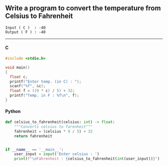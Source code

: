 ## Write a program to convert the temperature from Celsius to Fahrenheit

```
Input ( C )  : -40
Output ( F ) : -40
```

---

<CodeBlock slots="heading, code" repeat="2" languages="C, Python" />

#### C

```c
#include <stdio.h>

void main()
{
  float c;
  printf("Enter temp. (in C) : ");
  scanf("%f", &c);
  float f = ((9 * c) / 5) + 32;
  printf("Temp. in F : %f\n", f);
}
```

#### Python

```python
def celsius_to_fahrenheit(celsius: int) -> float:
    """Converts celsius to farenheit"""
    fahrenheit = (celsius * 9 / 5) + 32
    return fahrenheit


if __name__ == '__main__':
    user_input = input('Enter celsius : ')
    print(f"\nFahrenheit : {celsius_to_fahrenheit(int(user_input))}")
```
